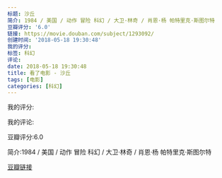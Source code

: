 ```yaml
---
标题: 沙丘
简介: 1984 / 美国 / 动作 冒险 科幻 / 大卫·林奇 / 肖恩·杨 帕特里克·斯图尔特
豆瓣评分: '6.0'
链接: https://movie.douban.com/subject/1293092/
创建时间: '2018-05-18 19:30:48'
我的评分:
标签: 科幻
评论:
date: 2018-05-18 19:30:48
title: 看了电影 - 沙丘
tags: [电影]
categories: [科幻]
---
```


我的评分:

我的评论:

豆瓣评分:6.0

简介:1984 / 美国 / 动作 冒险 科幻 / 大卫·林奇 / 肖恩·杨 帕特里克·斯图尔特

[豆瓣链接](https://movie.douban.com/subject/1293092/)

